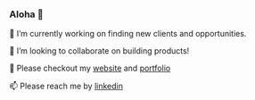 ### Aloha 👋

<!--
**omniwired/omniwired** is a ✨ _special_ ✨ repository because its `README.md` (this file) appears on your GitHub profile.

Here are some ideas to get you started:

- 🔭 I’m currently working on ...
- 🌱 I’m currently learning ...
- 👯 I’m looking to collaborate on ...
- 🤔 I’m looking for help with ...
- 💬 Ask me about ...
- 📫 How to reach me: ...
- 😄 Pronouns: ...
- ⚡ Fun fact: ...
-->

🔭 I’m currently working on finding new clients and opportunities.

👯 I’m looking to collaborate on building products!

🔭 Please checkout my [website](https://omniwired.com) and [portfolio](https://omniwired.com/portfolio)

📫 Please reach me by [linkedin](https://www.linkedin.com/in/combetto/)

